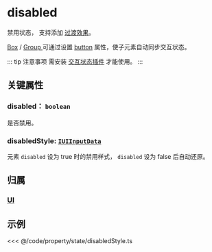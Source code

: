 # disabled

禁用状态， 支持添加 [过渡效果](/reference/property/transition.md)。

[Box](/reference/display/Box.md) / [Group ](/reference/display/Group.md)可通过设置 [button](/reference/property/state/state.md#button-boolean) 属性，使子元素自动同步交互状态。

::: tip 注意事项
需安装 [交互状态插件](/plugin/in/state/index.md) 才能使用。
:::

## 关键属性

### disabled： `boolean`

是否禁用。

### disabledStyle: [`IUIInputData`](/api/interfaces/IUIInputData.md)

元素 `disabled` 设为 true 时的禁用样式， `disabled` 设为 false 后自动还原。

## 归属

### [UI](/reference/display/UI.md)

## 示例

<<< @/code/property/state/disabledStyle.ts
